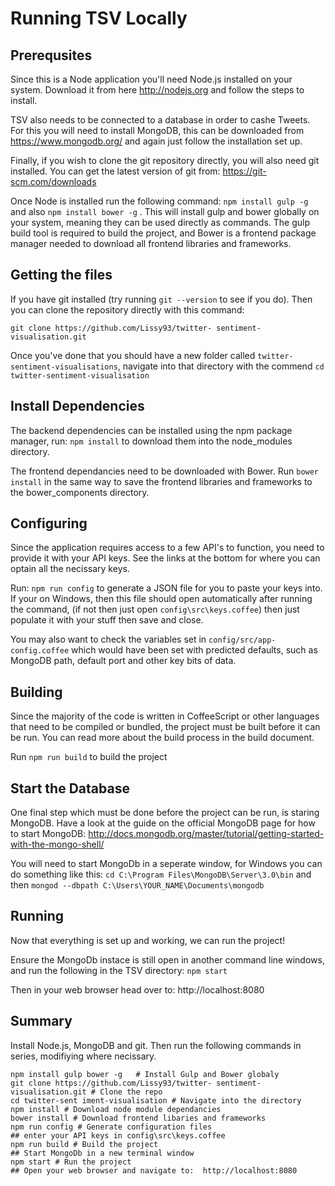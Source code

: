 # Running TSV Locally 

## Prerequsites
Since this is a Node application you'll need Node.js installed on your system. Download it from here http://nodejs.org and follow the steps to install.

TSV also needs to be connected to a database in order to cashe Tweets. For this you will need to install MongoDB, this can be downloaded from https://www.mongodb.org/ and again just follow the installation set up.

Finally, if you wish to clone the git repository directly, you will also need git installed. You can get the latest version of git from: https://git-scm.com/downloads 

Once Node is installed run the following command:
```npm install gulp -g``` and also ```npm install bower -g``` . This will install gulp and bower globally on your system, meaning they can be used directly as commands. The gulp build tool is required to build the project, and Bower is a frontend package manager needed to download all frontend libraries and frameworks.

## Getting the files
If you have git installed (try running ```git --version``` to see if you do). Then you can clone the repository directly with this command:

```git clone https://github.com/Lissy93/twitter- sentiment-visualisation.git```

Once you've done that you should have a new folder called `twitter-sentiment-visualisations`, navigate into that directory with the commend `cd twitter-sentiment-visualisation`

## Install Dependencies 
The backend dependencies can be installed using the npm package manager, run: `npm install` to download them into the node_modules directory. 

The frontend dependancies need to be downloaded with Bower. Run `bower install` in the same way to save the frontend libraries and frameworks to the bower_components directory.

## Configuring
Since the application requires access to a few API's to function, you need to provide it with your API keys. See the links at the bottom for where you can optain all the necissary keys.

Run: `npm run config` to generate a JSON file for you to paste your keys into. If your on Windows, then this file should open automatically after running the command, (if not then just open `config\src\keys.coffee`) then just populate it with your stuff then save and close. 

You may also want to check the variables set in `config/src/app-config.coffee` which would have been set with predicted defaults, such as MongoDB path, default port and other key bits of data.

## Building
Since the majority of the code is written in CoffeeScript or other languages that need to be compiled or bundled, the project must be built before it can be run. You can read more about the build process in the build document.

Run `npm run build` to build the project


## Start the Database
One final step which must be done before the project can be run, is staring MongoDB.
Have a look at the guide on the official MongoDB page for how to start MongoDB: http://docs.mongodb.org/master/tutorial/getting-started-with-the-mongo-shell/

You will need to start MongoDb in a seperate window, for Windows you can do something like this: `cd C:\Program Files\MongoDB\Server\3.0\bin` and then `mongod --dbpath C:\Users\YOUR_NAME\Documents\mongodb`


## Running
Now that everything is set up and working, we can run the project! 

Ensure the MongoDb instace is still open in another command line windows, and run the following in the TSV directory: `npm start`


Then in your web browser head over to:  http://localhost:8080


## Summary
Install Node.js, MongoDB and git. Then run the following commands in series, modifiying where necissary.
```
npm install gulp bower -g   # Install Gulp and Bower globaly
git clone https://github.com/Lissy93/twitter- sentiment-visualisation.git # Clone the repo
cd twitter-sent iment-visualisation # Navigate into the directory
npm install # Download node module dependancies 
bower install # Download frontend libaries and frameworks
npm run config # Generate configuration files
## enter your API keys in config\src\keys.coffee
npm run build # Build the project 
## Start MongoDb in a new terminal window
npm start # Run the project
## Open your web browser and navigate to:  http://localhost:8080

```